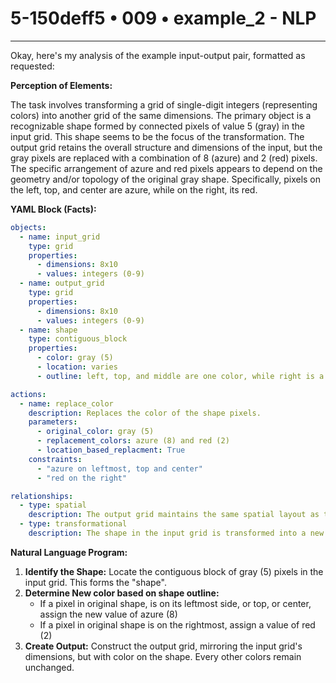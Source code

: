 # 5-150deff5 • 009 • example_2 - NLP

---
Okay, here's my analysis of the example input-output pair, formatted as requested:

**Perception of Elements:**

The task involves transforming a grid of single-digit integers (representing colors) into another grid of the same dimensions. The primary object is a recognizable shape formed by connected pixels of value 5 (gray) in the input grid. This shape seems to be the focus of the transformation. The output grid retains the overall structure and dimensions of the input, but the gray pixels are replaced with a combination of 8 (azure) and 2 (red) pixels. The specific arrangement of azure and red pixels appears to depend on the geometry and/or topology of the original gray shape. Specifically, pixels on the left, top, and center are azure, while on the right, its red.

**YAML Block (Facts):**



```yaml
objects:
  - name: input_grid
    type: grid
    properties:
      - dimensions: 8x10
      - values: integers (0-9)
  - name: output_grid
    type: grid
    properties:
      - dimensions: 8x10
      - values: integers (0-9)
  - name: shape
    type: contiguous_block
    properties:
      - color: gray (5)
      - location: varies
      - outline: left, top, and middle are one color, while right is a different one

actions:
  - name: replace_color
    description: Replaces the color of the shape pixels.
    parameters:
      - original_color: gray (5)
      - replacement_colors: azure (8) and red (2)
      - location_based_replacment: True
    constraints:
      - "azure on leftmost, top and center"
      - "red on the right"

relationships:
  - type: spatial
    description: The output grid maintains the same spatial layout as the input grid.
  - type: transformational
    description: The shape in the input grid is transformed into a new shape in the output grid by changing colors based on location.
```



**Natural Language Program:**

1.  **Identify the Shape:** Locate the contiguous block of gray (5) pixels in the input grid. This forms the "shape".
2.  **Determine New color based on shape outline:**
    *   If a pixel in original shape, is on its leftmost side, or top, or center, assign the new value of azure (8)
    *   If a pixel in original shape is on the rightmost, assign a value of red (2)
3.  **Create Output:** Construct the output grid, mirroring the input grid's dimensions, but with color on the shape. Every other colors remain unchanged.


